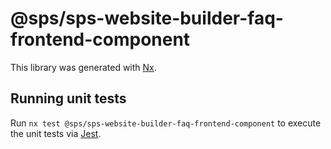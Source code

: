 # @sps/sps-website-builder-faq-frontend-component

This library was generated with [Nx](https://nx.dev).

## Running unit tests

Run `nx test @sps/sps-website-builder-faq-frontend-component` to execute the unit tests via [Jest](https://jestjs.io).
